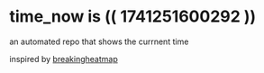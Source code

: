 # time_now is (( 1741251600292 ))

an automated repo that shows the currnent time

inspired by [breakingheatmap](https://github.com/breakingheatmap/breakingheatmap)